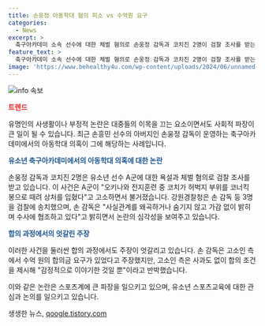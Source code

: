 ```yaml
---
title: 손웅정 아동학대 혐의 피소 vs 수억원 요구
categories:
  - News
excerpt: >
  축구아카데미 소속 선수에 대한 체벌 혐의로 손웅정 감독과 코치진 2명이 검찰 조사를 받는 사안. 고소 측은 욕설과 체벌이 있었다 주장하며, 감독은 사실 왜곡과 수억 원 합의금 요구를 반박. 강원경찰청은 3명을 검찰에 송치하며, 감독은 사과 없이 합의 조건을 제시한 것으로 주장. 논란 계속되는 가운데, 사건은 관심을 모으고 있습니다.
feature_text: >
  축구아카데미 소속 선수에 대한 체벌 혐의로 손웅정 감독과 코치진 2명이 검찰 조사를 받는 사안. 고소 측은 욕설과 체벌이 있었다 주장하며, 감독은 사실 왜곡과 수억 원 합의금 요구를 반박. 강원경찰청은 3명을 검찰에 송치하며, 감독은 사과 없이 합의 조건을 제시한 것으로 주장. 논란 계속되는 가운데, 사건은 관심을 모으고 있습니다.
image: 'https://www.behealthy4u.com/wp-content/uploads/2024/06/unnamed-file.png'
---
```


<p><img src="https://www.behealthy4u.com/wp-content/uploads/2024/06/unnamed-file.png" alt="info 속보" /></p>

<p><b><span style="color: #ee2323;">트렌드</span></b></p>

<p>유명인의 사생활이나 부정적 논란은 대중들의 이목을 끄는 요소이면서도 사회적 파장이 큰 일이 될 수 있습니다. 최근 손흥민 선수의 아버지인 손웅정 감독이 운영하는 축구아카데미에서의 아동학대 의혹이 그에 해당하는 사례입니다.</p>

<p><b><span style="color: #1a5490;">유소년 축구아카데미에서의 아동학대 의혹에 대한 논란</span></b></p>

<p>손웅정 감독과 코치진 2명은 유소년 선수 A군에 대한 욕설과 체벌 혐의로 검찰 조사를 받고 있습니다. 이 사건은 A군이 "오키나와 전지훈련 중 코치가 허벅지 부위를 코너킥 봉으로 때려 상처를 입혔다"고 고소하면서 불거졌습니다. 강원경찰청은 손 감독 등 3명을 검찰에 송치했으며, 손 감독은 "사실관계를 왜곡하거나 숨기지 않고 가감 없이 밝히며 수사에 협조하고 있다"고 밝히면서 논란의 심각성을 보여주고 있습니다.</p>

<p><b><span style="color: #1a5490;">합의 과정에서의 엇갈린 주장</span></b></p>

<p>이러한 사건을 둘러싼 합의 과정에서도 주장이 엇갈리고 있습니다. 손 감독은 고소인 측에서 수억 원의 합의금 요구가 있었다고 주장했지만, 고소인 측은 사과도 없이 합의 조건을 제시해 "감정적으로 이야기한 것일 뿐"이라고 반박했습니다.</p>

<p>이와 같은 논란은 스포츠계에 큰 파장을 일으키고 있으며, 유소년 스포츠교육에 대한 관심과 논의를 일으키고 있습니다.</p>
생생한 뉴스, <a href="https://qoogle.tistory.com" rel="dofollow">qoogle.tistory.com</a>


